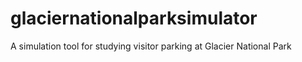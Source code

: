 # glaciernationalparksimulator
A simulation tool for studying visitor parking at Glacier National Park
